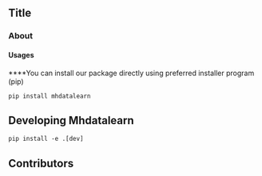 ## Title

### About

#### Usages

\*\*\*\*You can install our package directly using preferred installer program (pip)

```
pip install mhdatalearn
```

## Developing Mhdatalearn

```
pip install -e .[dev]
```

## Contributors
